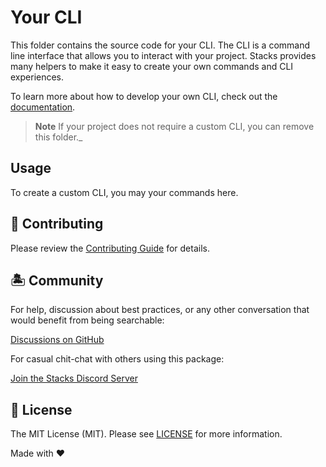 # Your CLI

This folder contains the source code for your CLI. The CLI is a command line interface that allows you to interact with your project. Stacks provides many helpers to make it easy to create your own commands and CLI experiences.

To learn more about how to develop your own CLI, check out the [documentation](https://stacksjs.dev).

> **Note**
> If your project does not require a custom CLI, you can remove this folder._

## Usage

To create a custom CLI, you may your commands here.

## 🚜 Contributing

Please review the [Contributing Guide](https://github.com/stacksjs/contributing) for details.

## 🏝 Community

For help, discussion about best practices, or any other conversation that would benefit from being searchable:

[Discussions on GitHub](https://github.com/stacksjs/stacks/discussions)

For casual chit-chat with others using this package:

[Join the Stacks Discord Server](https://discord.gg/stacksjs)

## 📄 License

The MIT License (MIT). Please see [LICENSE](../LICENSE.md) for more information.

Made with ❤️
